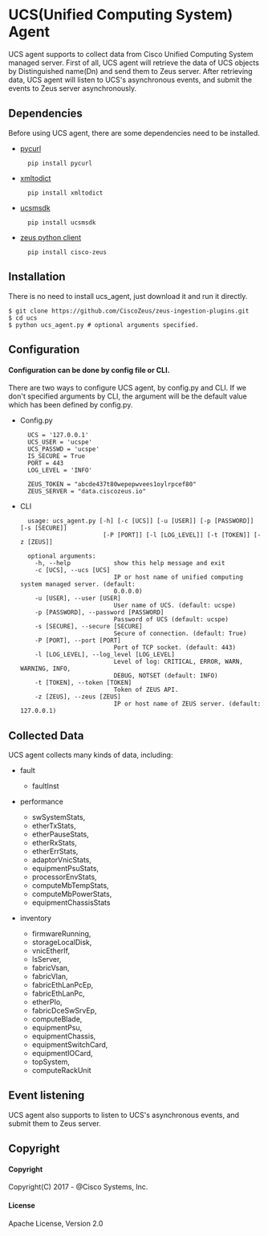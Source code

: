 # UCS(Unified Computing System) Agent


UCS agent supports to collect data from Cisco Unified Computing System managed server. First of all, UCS agent will retrieve the data of UCS objects by Distinguished name(Dn) and send them to Zeus server. After retrieving data, UCS agent will listen to UCS's asynchronous events, and submit the events to Zeus server asynchronously.  

## Dependencies

Before using UCS agent, there are some dependencies need to be installed.

* [pycurl](http://pycurl.io/)

        pip install pycurl
        

* [xmltodict](https://pypi.python.org/pypi/xmltodict)

        pip install xmltodict
        
* [ucsmsdk](https://github.com/CiscoUcs/ucsmsdk)
    
        pip install ucsmsdk

    
* [zeus python client](https://github.com/CiscoZeus/python-zeusclient)
    
        pip install cisco-zeus


## Installation
 
 There is no need to install ucs_agent, just download it and run it directly.
 
    $ git clone https://github.com/CiscoZeus/zeus-ingestion-plugins.git
    $ cd ucs
    $ python ucs_agent.py # optional arguments specified.

## Configuration
#### Configuration can be done by config file or CLI.

There are two ways to configure UCS agent, by config.py and CLI. If we don't specified arguments by CLI, the argument will be the default value which has been defined by config.py. 

* Config.py
    
        UCS = '127.0.0.1'
        UCS_USER = 'ucspe'
        UCS_PASSWD = 'ucspe'
        IS_SECURE = True
        PORT = 443
        LOG_LEVEL = 'INFO'
        
        ZEUS_TOKEN = "abcde437t80wepepwvees1oylrpcef80"
        ZEUS_SERVER = "data.ciscozeus.io"

* CLI

        usage: ucs_agent.py [-h] [-c [UCS]] [-u [USER]] [-p [PASSWORD]] [-s [SECURE]]
                             [-P [PORT]] [-l [LOG_LEVEL]] [-t [TOKEN]] [-z [ZEUS]]
        
        optional arguments:
          -h, --help            show this help message and exit
          -c [UCS], --ucs [UCS]
                                IP or host name of unified computing system managed server. (default:
                                0.0.0.0)
          -u [USER], --user [USER]
                                User name of UCS. (default: ucspe)
          -p [PASSWORD], --password [PASSWORD]
                                Password of UCS (default: ucspe)
          -s [SECURE], --secure [SECURE]
                                Secure of connection. (default: True)
          -P [PORT], --port [PORT]
                                Port of TCP socket. (default: 443)
          -l [LOG_LEVEL], --log_level [LOG_LEVEL]
                                Level of log: CRITICAL, ERROR, WARN, WARNING, INFO,
                                DEBUG, NOTSET (default: INFO)
          -t [TOKEN], --token [TOKEN]
                                Token of ZEUS API.
          -z [ZEUS], --zeus [ZEUS]
                                IP or host name of ZEUS server. (default: 127.0.0.1)


## Collected Data
UCS agent collects many kinds of data, including:

* fault
    * faultInst

* performance
    * swSystemStats,
    * etherTxStats,
    * etherPauseStats,
    * etherRxStats,
    * etherErrStats,
    * adaptorVnicStats,
    * equipmentPsuStats,
    * processorEnvStats,
    * computeMbTempStats,
    * computeMbPowerStats,
    * equipmentChassisStats

* inventory
    * firmwareRunning,
    * storageLocalDisk,
    * vnicEtherIf,
    * lsServer,
    * fabricVsan,
    * fabricVlan,
    * fabricEthLanPcEp,
    * fabricEthLanPc,
    * etherPIo,
    * fabricDceSwSrvEp,
    * computeBlade,
    * equipmentPsu,
    * equipmentChassis,
    * equipmentSwitchCard,
    * equipmentIOCard,
    * topSystem,
    * computeRackUnit

## Event listening

UCS agent also supports to listen to UCS's asynchronous events, and submit them to Zeus server.

## Copyright
#### Copyright
Copyright(C) 2017 - @Cisco Systems, Inc.

#### License
Apache License, Version 2.0
